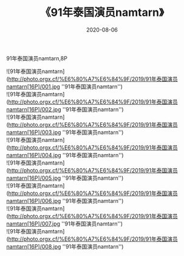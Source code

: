 ﻿---
layout: post
title:  《91年泰国演员namtarn》
date:   2020-08-06
img: http://photo.orgx.cf/%E6%80%A7%E6%84%9F/2019/91年泰国演员namtarn[16P]/000.jpg
tags: [美女, 性感, 泳衣]
---

91年泰国演员namtarn,8P

![91年泰国演员namtarn](http://photo.orgx.cf/%E6%80%A7%E6%84%9F/2019/91年泰国演员namtarn[16P]/001.jpg ''91年泰国演员namtarn'') <br>
![91年泰国演员namtarn](http://photo.orgx.cf/%E6%80%A7%E6%84%9F/2019/91年泰国演员namtarn[16P]/002.jpg ''91年泰国演员namtarn'') <br>
![91年泰国演员namtarn](http://photo.orgx.cf/%E6%80%A7%E6%84%9F/2019/91年泰国演员namtarn[16P]/003.jpg ''91年泰国演员namtarn'') <br>
![91年泰国演员namtarn](http://photo.orgx.cf/%E6%80%A7%E6%84%9F/2019/91年泰国演员namtarn[16P]/004.jpg ''91年泰国演员namtarn'') <br>
![91年泰国演员namtarn](http://photo.orgx.cf/%E6%80%A7%E6%84%9F/2019/91年泰国演员namtarn[16P]/005.jpg ''91年泰国演员namtarn'') <br>
![91年泰国演员namtarn](http://photo.orgx.cf/%E6%80%A7%E6%84%9F/2019/91年泰国演员namtarn[16P]/006.jpg ''91年泰国演员namtarn'') <br>
![91年泰国演员namtarn](http://photo.orgx.cf/%E6%80%A7%E6%84%9F/2019/91年泰国演员namtarn[16P]/007.jpg ''91年泰国演员namtarn'') <br>
![91年泰国演员namtarn](http://photo.orgx.cf/%E6%80%A7%E6%84%9F/2019/91年泰国演员namtarn[16P]/008.jpg ''91年泰国演员namtarn'') <br>
